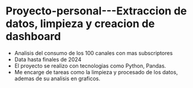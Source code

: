 # Proyecto-personal---Extraccion de datos, limpieza y creacion de dashboard
- Analisis del consumo de los 100 canales con mas subscriptores
- Data hasta finales de 2024
- El proyecto se realizo con tecnologias como Python, Pandas.
- Me encarge de tareas como la limpieza y procesado de los datos, ademas de su analisis en graficos.
